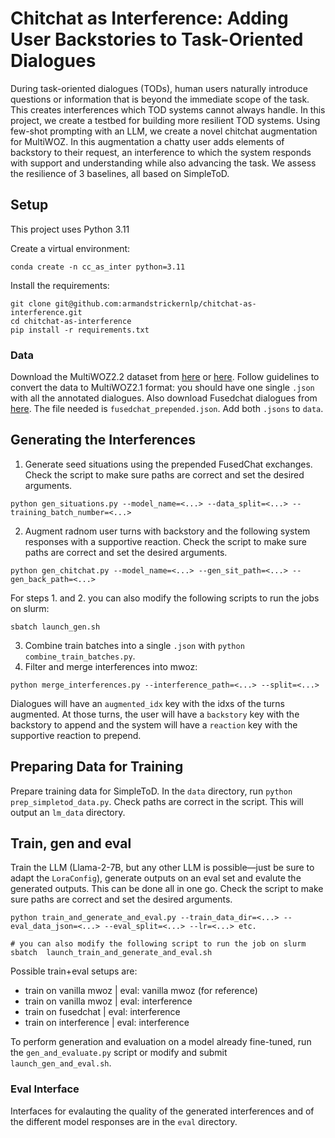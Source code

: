 # Chitchat as Interference: Adding User Backstories to Task-Oriented Dialogues
During task-oriented dialogues (TODs), human users naturally introduce questions or information that is beyond the immediate scope of the task. This creates interferences which TOD systems cannot always handle. In this project, we create a testbed for building more resilient TOD systems. Using few-shot prompting with an LLM, we create a novel chitchat augmentation for MultiWOZ. In this augmentation a chatty user adds elements of backstory to their request, an interference to which the system responds with support and understanding while also advancing the task. We assess the resilience of 3 baselines, all based on SimpleToD. 

## Setup
This project uses Python 3.11

Create a virtual environment:

```
conda create -n cc_as_inter python=3.11
```

Install the requirements:
```
git clone git@github.com:armandstrickernlp/chitchat-as-interference.git
cd chitchat-as-interference
pip install -r requirements.txt
```


### Data 
Download the MultiWOZ2.2 dataset from [here](https://huggingface.co/datasets/multi_woz_v22) or [here](https://github.com/budzianowski/multiwoz/tree/master/data/MultiWOZ_2.2). Follow guidelines to convert the data to MultiWOZ2.1 format: you should have one single `.json` with all the annotated dialogues. Also download Fusedchat dialogues from [here](https://github.com/tomyoung903/FusedChat). The file needed is `fusedchat_prepended.json`.  Add both `.jsons` to `data`.

## Generating the Interferences
1. Generate seed situations using the prepended FusedChat exchanges.  Check the script to make sure paths are correct and set the desired arguments.
```
python gen_situations.py --model_name=<...> --data_split=<...> --training_batch_number=<...>
``` 
2. Augment radnom user turns with backstory and the following system responses with a supportive reaction. Check the script to make sure paths are correct and set the desired arguments.
```
python gen_chitchat.py --model_name=<...> --gen_sit_path=<...> --gen_back_path=<...>
```
For steps 1. and 2. you can also modify the following scripts to run the jobs on slurm:
```
sbatch launch_gen.sh
```
3. Combine train batches into a single `.json` with `python combine_train_batches.py`.
4. Filter and merge interferences into mwoz: 
```
python merge_interferences.py --interference_path=<...> --split=<...>
```  
Dialogues will have an `augmented_idx` key with the idxs of the turns augmented.  At those turns, the user will have a `backstory` key with the backstory to append and the system will have a `reaction` key with the supportive reaction to prepend.


## Preparing Data for Training
Prepare training data for SimpleToD. In the `data` directory, run `python prep_simpletod_data.py`. Check paths are correct in the script. This will output an `lm_data` directory.

## Train, gen and eval 
Train the LLM (Llama-2-7B, but any other LLM is possible—just be sure to adapt the `LoraConfig`), generate outputs on an eval set and evalute the generated outputs. This can be done all in one go. Check the script to make sure paths are correct and set the desired arguments.
```
python train_and_generate_and_eval.py --train_data_dir=<...> --eval_data_json=<...> --eval_split=<...> --lr=<...> etc.

# you can also modify the following script to run the job on slurm
sbatch  launch_train_and_generate_and_eval.sh
```

Possible train+eval setups are:
- train on vanilla mwoz | eval: vanilla mwoz (for reference)
- train on vanilla mwoz | eval: interference
- train on fusedchat | eval: interference
- train on interference | eval: interference

To perform generation and evaluation on a model already fine-tuned, run the `gen_and_evaluate.py` script or modify and submit `launch_gen_and_eval.sh`.

### Eval Interface
Interfaces for evalauting the quality of the generated interferences and of the different model responses are in the `eval` directory.